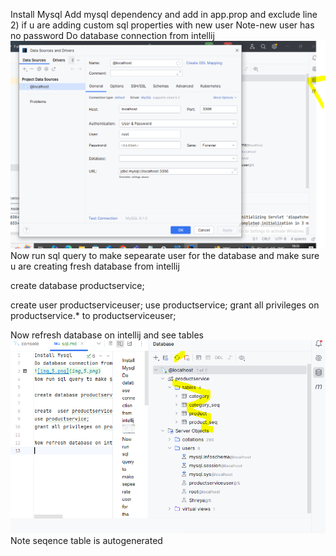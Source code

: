 Install Mysql
Add mysql dependency and add in app.prop and exclude line 2)  if u are adding custom sql properties with new user 
Note-new user has no password
Do database connection from intellij
![img_5.png](img_5.png)
Now run sql query to make sepearate user for the database and make sure u are creating fresh database from intellij

create database productservice;

create  user productserviceuser;
use productservice;
grant all privileges on productservice.* to productserviceuser;

Now refresh database on intellij and see tables
![img_6.png](img_6.png)
Note seqence table is autogenerated
